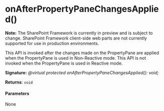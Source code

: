 # onAfterPropertyPaneChangesApplied()
**Note:** The SharePoint Framework is currently in preview and is subject to change. SharePoint Framework client-side web parts are not currently supported for use in production environments.



This API is invoked after the changes made on the PropertyPane are applied when the PropertyPane is used in Non-Reactive mode. This API is not invoked when the PropertyPane is used in Reactive mode.

**Signature:** _@virtual protected onAfterPropertyPaneChangesApplied(): void;_

**Returns**: `void`





#### Parameters
None


